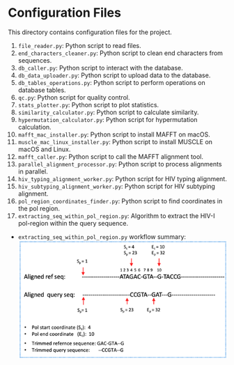 # Configuration Files

This directory contains configuration files for the project.

1. `file_reader.py`: Python script to read files.
2. `end_characters_cleaner.py`: Python script to clean end characters from sequences.
3. `db_caller.py`: Python script to interact with the database.
4. `db_data_uploader.py`: Python script to upload data to the database.
5. `db_tables_operations.py`: Python script to perform operations on database tables.
6. `qc.py`: Python script for quality control.
7. `stats_plotter.py`: Python script to plot statistics.
8. `similarity_calculator.py`: Python script to calculate similarity.
9. `hypermutation_calculator.py`: Python script for hypermutation calculation.
10. `mafft_mac_installer.py`: Python script to install MAFFT on macOS.
11. `muscle_mac_linux_installer.py`: Python script to install MUSCLE on macOS and Linux.
12. `mafft_caller.py`: Python script to call the MAFFT alignment tool.
13. `parallel_alignment_processor.py`: Python script to process alignments in parallel.
14. `hiv_typing_alignment_worker.py`: Python script for HIV typing alignment.
15. `hiv_subtyping_alignment_worker.py`: Python script for HIV subtyping alignment.
16. `pol_region_coordinates_finder.py`: Python script to find coordinates in the pol region.
17. `extracting_seq_within_pol_region.py`: Algorithm to extract the HIV-I pol-region within the query sequence.
   - `extracting_seq_within_pol_region.py` 
   workflow summary:
   ![Workflow Summary](../figures/pol_region_finder_extractor.png)
